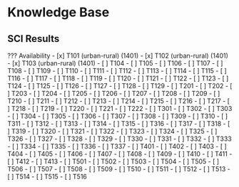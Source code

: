 # Knowledge Base

## SCI Results

??? Availability
    - [x] T101 (urban-rural) (1401)
    - [x] T102 (urban-rural) (1401)
    - [x] T103 (urban-rural) (1401)
    - [ ] T104
    - [ ] T105
    - [ ] T106
    - [ ] T107
    - [ ] T108
    - [ ] T109
    - [ ] T110
    - [ ] T111
    - [ ] T112
    - [ ] T113
    - [ ] T114
    - [ ] T115
    - [ ] T116
    - [ ] T117
    - [ ] T118
    - [ ] T119
    - [ ] T120
    - [ ] T121
    - [ ] T122
    - [ ] T123
    - [ ] T124
    - [ ] T125
    - [ ] T126
    - [ ] T127
    - [ ] T128
    - [ ] T129
    - [ ] T201
    - [ ] T202
    - [ ] T203
    - [ ] T204
    - [ ] T205
    - [ ] T206
    - [ ] T207
    - [ ] T208
    - [ ] T209
    - [ ] T210
    - [ ] T211
    - [ ] T212
    - [ ] T213
    - [ ] T214
    - [ ] T215
    - [ ] T216
    - [ ] T217
    - [ ] T218
    - [ ] T219
    - [ ] T220
    - [ ] T221
    - [ ] T222
    - [ ] T301
    - [ ] T302
    - [ ] T303
    - [ ] T304
    - [ ] T305
    - [ ] T306
    - [ ] T307
    - [ ] T308
    - [ ] T309
    - [ ] T310
    - [ ] T311
    - [ ] T312
    - [ ] T313
    - [ ] T314
    - [ ] T315
    - [ ] T316
    - [ ] T317
    - [ ] T318
    - [ ] T319
    - [ ] T320
    - [ ] T321
    - [ ] T322
    - [ ] T323
    - [ ] T324
    - [ ] T325
    - [ ] T326
    - [ ] T327
    - [ ] T328
    - [ ] T329
    - [ ] T330
    - [ ] T331
    - [ ] T332
    - [ ] T333
    - [ ] T334
    - [ ] T335
    - [ ] T336
    - [ ] T337
    - [ ] T401
    - [ ] T402
    - [ ] T403
    - [ ] T404
    - [ ] T405
    - [ ] T406
    - [ ] T407
    - [ ] T408
    - [ ] T409
    - [ ] T410
    - [ ] T411
    - [ ] T412
    - [ ] T413
    - [ ] T501
    - [ ] T502
    - [ ] T503
    - [ ] T504
    - [ ] T505
    - [ ] T506
    - [ ] T507
    - [ ] T508
    - [ ] T509
    - [ ] T510
    - [ ] T511
    - [ ] T512
    - [ ] T513
    - [ ] T514
    - [ ] T515
    - [ ] T516
